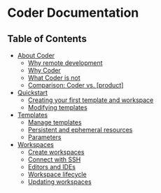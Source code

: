 # Coder Documentation

## Table of Contents

- [About Coder](./about.md#about-coder)
  - [Why remote development](./about.md#why-remote-development)
  - [Why Coder](./about.md#why-coder)
  - [What Coder is not](./about.md#what-coder-is-not)
  - [Comparison: Coder vs. [product]](./about.md#comparison)
- [Quickstart](./quickstart.md)
  - [Creating your first template and workspace](./quickstart.md#creating-your-first-template-and-workspace)
  - [Modifying templates](./quickstart.md#modifying-templates)
- [Templates](./templates.md)
  - [Manage templates](./templates.md#manage-templates)
  - [Persistent and ephemeral
    resources](./templates.md#persistent-and-ephemeral-resources)
  - [Parameters](./templates.md#parameters)
- [Workspaces](./workspaces.md)
  - [Create workspaces](./workspaces.md#create-workspaces)
  - [Connect with SSH](./workspaces.md#connect-with-ssh)
  - [Editors and IDEs](./workspaces.md#editors-and-ides)
  - [Workspace lifecycle](./workspaces.md#workspace-lifecycle)
  - [Updating workspaces](./workspaces.md#updating-workspaces)
